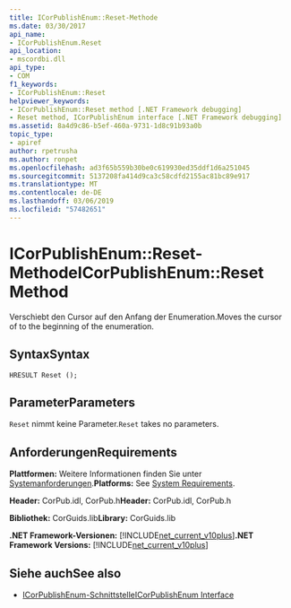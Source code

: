 ```yaml
---
title: ICorPublishEnum::Reset-Methode
ms.date: 03/30/2017
api_name:
- ICorPublishEnum.Reset
api_location:
- mscordbi.dll
api_type:
- COM
f1_keywords:
- ICorPublishEnum::Reset
helpviewer_keywords:
- ICorPublishEnum::Reset method [.NET Framework debugging]
- Reset method, ICorPublishEnum interface [.NET Framework debugging]
ms.assetid: 8a4d9c86-b5ef-460a-9731-1d8c91b93a0b
topic_type:
- apiref
author: rpetrusha
ms.author: ronpet
ms.openlocfilehash: ad3f65b559b30be0c619930ed35ddf1d6a251045
ms.sourcegitcommit: 5137208fa414d9ca3c58cdfd2155ac81bc89e917
ms.translationtype: MT
ms.contentlocale: de-DE
ms.lasthandoff: 03/06/2019
ms.locfileid: "57482651"
---
```

# <a name="icorpublishenumreset-method"></a><span data-ttu-id="8298d-102">ICorPublishEnum::Reset-Methode</span><span class="sxs-lookup"><span data-stu-id="8298d-102">ICorPublishEnum::Reset Method</span></span>
<span data-ttu-id="8298d-103">Verschiebt den Cursor auf den Anfang der Enumeration.</span><span class="sxs-lookup"><span data-stu-id="8298d-103">Moves the cursor of to the beginning of the enumeration.</span></span>  
  
## <a name="syntax"></a><span data-ttu-id="8298d-104">Syntax</span><span class="sxs-lookup"><span data-stu-id="8298d-104">Syntax</span></span>  
  
```  
HRESULT Reset ();  
```  
  
## <a name="parameters"></a><span data-ttu-id="8298d-105">Parameter</span><span class="sxs-lookup"><span data-stu-id="8298d-105">Parameters</span></span>  
 <span data-ttu-id="8298d-106">`Reset` nimmt keine Parameter.</span><span class="sxs-lookup"><span data-stu-id="8298d-106">`Reset` takes no parameters.</span></span>  
  
## <a name="requirements"></a><span data-ttu-id="8298d-107">Anforderungen</span><span class="sxs-lookup"><span data-stu-id="8298d-107">Requirements</span></span>  
 <span data-ttu-id="8298d-108">**Plattformen:** Weitere Informationen finden Sie unter [Systemanforderungen](../../../../docs/framework/get-started/system-requirements.md).</span><span class="sxs-lookup"><span data-stu-id="8298d-108">**Platforms:** See [System Requirements](../../../../docs/framework/get-started/system-requirements.md).</span></span>  
  
 <span data-ttu-id="8298d-109">**Header:** CorPub.idl, CorPub.h</span><span class="sxs-lookup"><span data-stu-id="8298d-109">**Header:** CorPub.idl, CorPub.h</span></span>  
  
 <span data-ttu-id="8298d-110">**Bibliothek:** CorGuids.lib</span><span class="sxs-lookup"><span data-stu-id="8298d-110">**Library:** CorGuids.lib</span></span>  
  
 <span data-ttu-id="8298d-111">**.NET Framework-Versionen:** [!INCLUDE[net_current_v10plus](../../../../includes/net-current-v10plus-md.md)]</span><span class="sxs-lookup"><span data-stu-id="8298d-111">**.NET Framework Versions:** [!INCLUDE[net_current_v10plus](../../../../includes/net-current-v10plus-md.md)]</span></span>  
  
## <a name="see-also"></a><span data-ttu-id="8298d-112">Siehe auch</span><span class="sxs-lookup"><span data-stu-id="8298d-112">See also</span></span>
- [<span data-ttu-id="8298d-113">ICorPublishEnum-Schnittstelle</span><span class="sxs-lookup"><span data-stu-id="8298d-113">ICorPublishEnum Interface</span></span>](../../../../docs/framework/unmanaged-api/debugging/icorpublishenum-interface.md)
